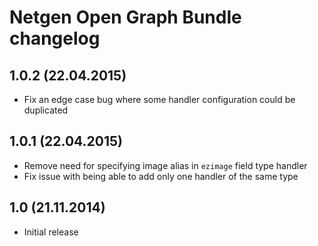 Netgen Open Graph Bundle changelog
==================================

## 1.0.2 (22.04.2015)

* Fix an edge case bug where some handler configuration could be duplicated

## 1.0.1 (22.04.2015)

* Remove need for specifying image alias in `ezimage` field type handler
* Fix issue with being able to add only one handler of the same type

## 1.0 (21.11.2014)

* Initial release
